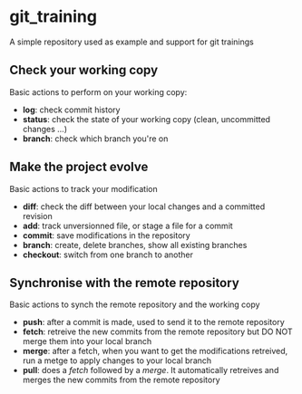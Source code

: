 # git_training
A simple repository used as example and support for git trainings

## Check your working copy
Basic actions to perform on your working copy:
- **log**: check commit history
- **status**: check the state of your working copy (clean, uncommitted changes ...)
- **branch**: check which branch you're on

## Make the project evolve
Basic actions to track your modification
- **diff**: check the diff between your local changes and a committed revision
- **add**: track unversionned file, or stage a file for a commit
- **commit**: save modifications in the repository
- **branch**: create, delete branches, show all existing branches
- **checkout**: switch from one branch to another

## Synchronise with the remote repository
Basic actions to synch the remote repository and the working copy
- **push**: after a commit is made, used to send it to the remote repository
- **fetch**: retreive the new commits from the remote repository but DO NOT merge them into your local branch
- **merge**: after a fetch, when you want to get the modifications retreived, run a metge to apply changes to your local branch
- **pull**: does a *fetch* followed by a *merge*. It automatically retreives and merges the new commits from the remote repository
